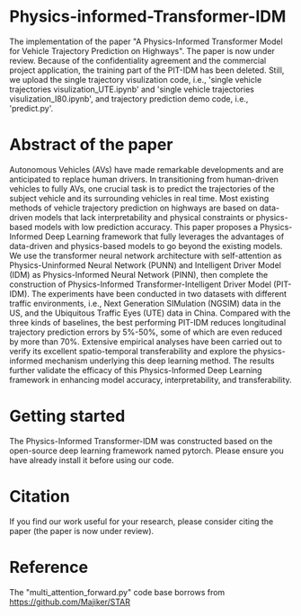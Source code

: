 # Physics-informed-Transformer-IDM
The implementation of the paper "A Physics-Informed Transformer Model for Vehicle Trajectory Prediction on Highways". The paper is now under review. Because of the confidentiality agreement and the commercial project application, the training part of the PIT-IDM has been deleted. Still, we upload the single trajectory visulization code, i.e., 'single vehicle trajectories visulization_UTE.ipynb' and 'single vehicle trajectories visulization_I80.ipynb', and trajectory prediction demo code, i.e., 'predict.py'.

# Abstract of the paper
Autonomous Vehicles (AVs) have made remarkable developments and are anticipated to replace human drivers. In transitioning from human-driven vehicles to fully AVs, one crucial task is to predict the trajectories of the subject vehicle and its surrounding vehicles in real time. Most existing methods of vehicle trajectory prediction on highways are based on data-driven models that lack interpretability and physical constraints or physics-based models with low prediction accuracy. This paper proposes a Physics-Informed Deep Learning framework that fully leverages the advantages of data-driven and physics-based models to go beyond the existing models. We use the transformer neural network architecture with self-attention  as Physics-Uninformed Neural Network (PUNN) and Intelligent Driver Model (IDM) as Physics-Informed Neural Network (PINN), then complete the construction of Physics-Informed Transformer-Intelligent Driver Model (PIT-IDM). The experiments have been conducted in two datasets with different traffic environments, i.e., Next Generation SIMulation (NGSIM) data in the US, and the Ubiquitous Traffic Eyes (UTE) data in China. Compared with the three kinds of baselines, the best performing PIT-IDM reduces longitudinal trajectory prediction errors by 5%-50%, some of which are even reduced by more than 70%. Extensive empirical analyses have been carried out to verify its excellent spatio-temporal transferability and explore the physics-informed mechanism underlying this deep learning method. The results further validate the efficacy of this Physics-Informed Deep Learning framework in enhancing model accuracy, interpretability, and transferability.

# Getting started 
The Physics-Informed Transformer-IDM was constructed based on the open-source deep learning framework named pytorch. Please ensure you have already install it before using our code.

# Citation
If you find our work useful for your research, please consider citing the paper (the paper is now under review). 

# Reference 
The "multi_attention_forward.py" code base borrows from https://github.com/Majiker/STAR
